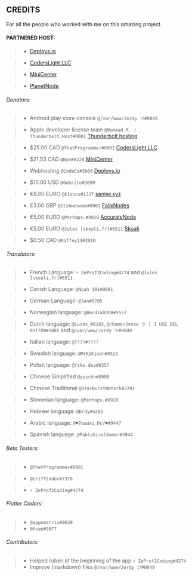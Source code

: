 ## CREDITS


For all the people who worked with me on this amazing project.

#### PARTNERED HOST:

> - [Deploys.io](https://deploys.io/)

> - [CodersLight LLC](https://coderslight.com/)

> - [MiniCenter](https://minicenter.net/)

> - [PlanetNode](https://planetnode.net/)


###### Donators:

> - Android play store console `@/var/www/Jordy ツ#0049`

> - Apple developer license team `@Numaad M. | Thunderbolt.Host#0001` [Thunderbolt hosting](https://thunderbolt-hosting.com/)

> - $25.00 CAD `@ThatProgrammer#6001` [CodersLight LLC](https://coderslight.com/)

> - $21.53 CAD `@Nyx#8228` [MiniCenter](https://minicenter.net/)

> - Webhosting `@CodeCo#3866` [Deploys.io](https://deploys.io/)

> - $10.00 USD `@Gebrito#1699`

> - €8,00 EURO `@kloncs#1337` [samjw.xyz](https://samjw.xyz/)

> - £3.00 GBP `@ItzAwesome#0001` [FalixNodes](https://falixnodes.host/)

> - €5,00 EURO `@Perhaps.#8928` [AccurateNode](https://accuratenode.com/)

> - €5,00 EURO `@Jules [skoali.fr]#6511` [Skoali](https://skoali.fr/)

> - $0.50 CAD `@Kiffey14#2010`


###### Translators:

> - French Language: `⚡ ZeProf2Coding#4274` and `@Jules [skoali.fr]#6511 `

> - Danish Language: `@Noah 101#0001`

> - German Language: `@Jan#6705`

> - Norwegian language: `@Bendik0208#5557`

> - Dutch language: `@Lucas_#6183`, `@/home/Jesse ツ | I USE DEL BUTTON#5885` and `@/var/www/Jordy ツ#0049`

> - Italian language: `@????#????`

> - Swedish language: `@MrKaKisen#8523`

> - Polish language: `@riko.dev#9357`

> - Chinese Simplified `@gzzchh#0998`

> - Chinese Traditional `@StarBurstNetork#2291`

> - Slovenian language: `@Perhaps.#8928`

> - Hebrew language: `@Drdy#4403`

> - Arabic language: `@♥7ɑωɑяı_Đε√♥#9447`

> - Spanish language: `@PabloGirolGamer#3944`



###### Beta Testers:

> - `@ThatProgrammer#6001`

> - `@Griffindor#7378 `

> - `⚡ ZeProf2Coding#4274`


###### Flutter Coders:

> - `@appomatrix#9639`
> - `@Yvan#9877`


###### Contributors:

> - Helped ruben at the beginning of the app `⚡ ZeProf2Coding#4274`
> - Improve (markdown) files `@/var/www/Jordy ツ#0049`
